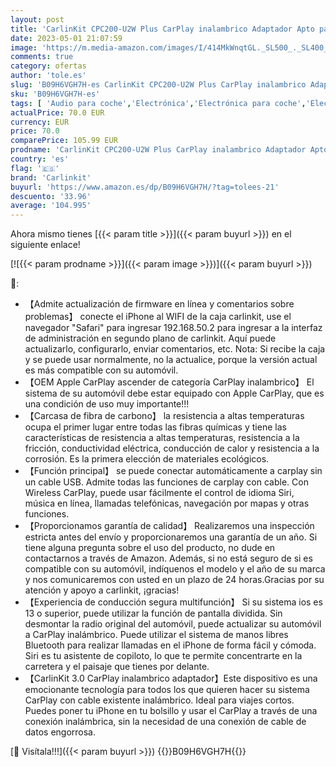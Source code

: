 ```yaml
---
layout: post
title: 'CarlinKit CPC200-U2W Plus CarPlay inalambrico Adaptador Apto para Coches con función carplay año de fabricación: 2017 a 2023  Bluetooth 5Ghz WiFi Auto-Connect CarPlay Inalámbrico para iPhone'
date: 2023-05-01 21:07:59
image: 'https://m.media-amazon.com/images/I/414MkWnqtGL._SL500_._SL400_.jpg'
comments: true
category: ofertas
author: 'tole.es'
slug: 'B09H6VGH7H-es CarlinKit CPC200-U2W Plus CarPlay inalambrico Adaptador...'
sku: 'B09H6VGH7H-es'
tags: [ 'Audio para coche','Electrónica','Electrónica para coche','Electrónica para vehículos','Radios para coche','carlinkit','iphone','🇪🇸', ]
actualPrice: 70.0 EUR
currency: EUR
price: 70.0
comparePrice: 105.99 EUR
prodname: 'CarlinKit CPC200-U2W Plus CarPlay inalambrico Adaptador Apto para Coches con función carplay año de fabricación: 2017 a 2023  Bluetooth 5Ghz WiFi Auto-Connect CarPlay Inalámbrico para iPhone'
country: 'es'
flag: '🇪🇸'
brand: 'Carlinkit'
buyurl: 'https://www.amazon.es/dp/B09H6VGH7H/?tag=tolees-21'
descuento: '33.96'
average: '104.995'
---
```


Ahora mismo tienes [{{< param title >}}]({{< param buyurl >}}) en el siguiente enlace!

[![{{< param prodname >}}]({{< param image >}})]({{< param buyurl >}})

🔎:

- 【Admite actualización de firmware en línea y comentarios sobre problemas】 conecte el iPhone al WIFI de la caja carlinkit, use el navegador "Safari" para ingresar 192.168.50.2 para ingresar a la interfaz de administración en segundo plano de carlinkit. Aquí puede actualizarlo, configurarlo, enviar comentarios, etc. Nota: Si recibe la caja y se puede usar normalmente, no la actualice, porque la versión actual es más compatible con su automóvil.
- 【OEM Apple CarPlay ascender de categoría CarPlay inalambrico】 El sistema de su automóvil debe estar equipado con Apple CarPlay, que es una condición de uso muy importante!!!
- 【Carcasa de fibra de carbono】 la resistencia a altas temperaturas ocupa el primer lugar entre todas las fibras químicas y tiene las características de resistencia a altas temperaturas, resistencia a la fricción, conductividad eléctrica, conducción de calor y resistencia a la corrosión. Es la primera elección de materiales ecológicos.
- 【Función principal】 se puede conectar automáticamente a carplay sin un cable USB. Admite todas las funciones de carplay con cable. Con Wireless CarPlay, puede usar fácilmente el control de idioma Siri, música en línea, llamadas telefónicas, navegación por mapas y otras funciones.
- 【Proporcionamos garantía de calidad】 Realizaremos una inspección estricta antes del envío y proporcionaremos una garantía de un año. Si tiene alguna pregunta sobre el uso del producto, no dude en contactarnos a través de Amazon. Además, si no está seguro de si es compatible con su automóvil, indíquenos el modelo y el año de su marca y nos comunicaremos con usted en un plazo de 24 horas.Gracias por su atención y apoyo a carlinkit, ¡gracias!
- 【Experiencia de conducción segura multifunción】 Si su sistema ios es 13 o superior, puede utilizar la función de pantalla dividida. Sin desmontar la radio original del automóvil, puede actualizar su automóvil a CarPlay inalámbrico. Puede utilizar el sistema de manos libres Bluetooth para realizar llamadas en el iPhone de forma fácil y cómoda. Siri es tu asistente de copiloto, lo que te permite concentrarte en la carretera y el paisaje que tienes por delante.
- 【CarlinKit 3.0 CarPlay inalambrico adaptador】Este dispositivo es una emocionante tecnología para todos los que quieren hacer su sistema CarPlay con cable existente inalámbrico. Ideal para viajes cortos. Puedes poner tu iPhone en tu bolsillo y usar el CarPlay a través de una conexión inalámbrica, sin la necesidad de una conexión de cable de datos engorrosa.

[🛒 Visítala!!!]({{< param buyurl >}})
{{<world>}}B09H6VGH7H{{</world>}}
